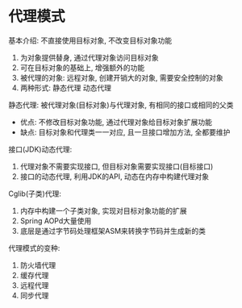 # 代理模式
基本介绍: 不直接使用目标对象, 不改变目标对象功能
1. 为对象提供替身, 通过代理对象访问目标对象
1. 可在目标对象的基础上, 增强额外的功能
1. 被代理的对象: 远程对象, 创建开销大的对象, 需要安全控制的对象
1. 两种形式: 静态代理 动态代理

静态代理: 被代理对象(目标对象)与代理对象, 有相同的接口或相同的父类  
- 优点: 不修改目标对象功能, 通过代理对象给目标对象扩展功能
- 缺点: 目标对象和代理类一一对应, 且一旦接口增加方法, 全都要维护

接口(JDK)动态代理:
1. 代理对象不需要实现接口, 但目标对象需要实现接口(目标接口)
1. 接口的动态代理, 利用JDK的API, 动态在内存中构建代理对象

Cglib(子类)代理:
1. 内存中构建一个子类对象, 实现对目标对象功能的扩展
1. Spring AOPd大量使用
1. 底层是通过字节码处理框架ASM来转换字节码并生成新的类

代理模式的变种:
1. 防火墙代理
1. 缓存代理
1. 远程代理
1. 同步代理